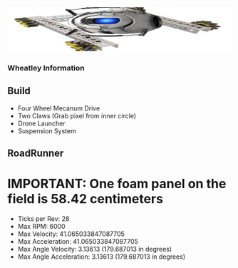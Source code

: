 <img src="weetly.png" alt="wheatman" height="100" width="800"/>

### Wheatley Information

## Build
- Four Wheel Mecanum Drive
- Two Claws (Grab pixel from inner circle)
- Drone Launcher
- Suspension System

## RoadRunner
# IMPORTANT: One foam panel on the field is 58.42 centimeters
- Ticks per Rev: 28
- Max RPM: 6000
- Max Velocity: 41.065033847087705
- Max Acceleration: 41.065033847087705
- Max Angle Velocity: 3.13613 (179.687013 in degrees)
- Max Angle Acceleration: 3.13613 (179.687013 in degrees)